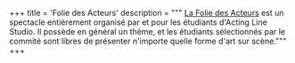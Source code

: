 +++
title = 'Folie des Acteurs'
description = """
[La Folie des Acteurs](https://actinglinestudio.com/le-studio__trashed/les-events/la-folie-des-acteurs/) est un spectacle entièrement organisé par et pour les étudiants d'Acting Line Studio. Il possède en général un thème, et les étudiants sélectionnés par le commité sont libres de présenter n'importe quelle forme d'art sur scène."""
+++

